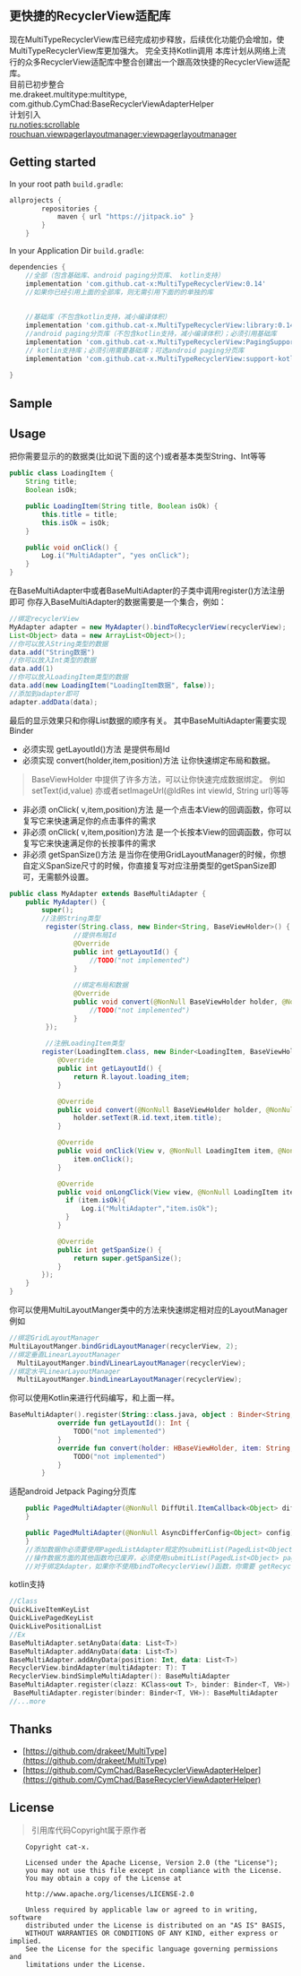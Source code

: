 ## 更快捷的RecyclerView适配库

现在MultiTypeRecyclerView库已经完成初步释放，后续优化功能仍会增加，使MultiTypeRecyclerView库更加强大。
完全支持Kotlin调用
本库计划从网络上流行的众多RecyclerView适配库中整合创建出一个跟高效快捷的RecyclerView适配库。  
目前已初步整合  
me.drakeet.multitype:multitype,  
com.github.CymChad:BaseRecyclerViewAdapterHelper   
计划引入  
[ru.noties:scrollable](https://github.com/noties/Scrollable)  
[rouchuan.viewpagerlayoutmanager:viewpagerlayoutmanager](https://github.com/leochuan/ViewPagerLayoutManager)  

## Getting started

In your root path  `build.gradle`:

```groovy
allprojects {
        repositories {
            maven { url "https://jitpack.io" }
        }
    }
```
In your Application Dir `build.gradle`:
```groovy
dependencies {
    //全部（包含基础库、android paging分页库、 kotlin支持）
    implementation 'com.github.cat-x:MultiTypeRecyclerView:0.14'
    //如果你已经引用上面的全部库，则无需引用下面的的单独的库
    
    
    //基础库（不包含kotlin支持，减小编译体积）
    implementation 'com.github.cat-x.MultiTypeRecyclerView:library:0.14'
    //android paging分页库（不包含kotlin支持，减小编译体积）；必须引用基础库
    implementation 'com.github.cat-x.MultiTypeRecyclerView:PagingSupport:0.14'
    // kotlin支持库；必须引用需要基础库；可选android paging分页库
    implementation 'com.github.cat-x.MultiTypeRecyclerView:support-kotlin:0.14'
    
}
```


## Sample


## Usage
把你需要显示的的数据类(比如说下面的这个)或者基本类型String、Int等等
```java
public class LoadingItem {
    String title;
    Boolean isOk;

    public LoadingItem(String title, Boolean isOk) {
        this.title = title;
        this.isOk = isOk;
    }

    public void onClick() {
        Log.i("MultiAdapter", "yes onClick");
    }
}
```
在BaseMultiAdapter中或者BaseMultiAdapter的子类中调用register()方法注册即可
你存入BaseMultiAdapter的数据需要是一个集合，例如：
```java
//绑定recyclerView
MyAdapter adapter = new MyAdapter().bindToRecyclerView(recyclerView);
List<Object> data = new ArrayList<Object>();
//你可以放入String类型的数据
data.add("String数据")
//你可以放入Int类型的数据
data.add(1)
//你可以放入LoadingItem类型的数据
data.add(new LoadingItem("LoadingItem数据", false));
//添加到adapter即可
adapter.addData(data);
```

最后的显示效果只和你得List数据的顺序有关。
其中BaseMultiAdapter需要实现Binder
* 必须实现 getLayoutId()方法 是提供布局Id
* 必须实现 convert(holder,item,position)方法 让你快速绑定布局和数据。
> BaseViewHolder 中提供了许多方法，可以让你快速完成数据绑定。
> 例如setText(id,value) 亦或者setImageUrl(@IdRes int viewId, String url)等等
* 非必须 onClick( v,item,position)方法 是一个点击本View的回调函数，你可以复写它来快速满足你的点击事件的需求
* 非必须 onClick( v,item,position)方法 是一个长按本View的回调函数，你可以复写它来快速满足你的长按事件的需求
* 非必须 getSpanSize()方法 是当你在使用GridLayoutManager的时候，你想自定义SpanSize尺寸的时候，你直接复写对应注册类型的getSpanSize即可，无需额外设置。
```java
public class MyAdapter extends BaseMultiAdapter {
    public MyAdapter() {
        super();
        //注册String类型
         register(String.class, new Binder<String, BaseViewHolder>() {
                //提供布局Id
                @Override
                public int getLayoutId() {
                    //TODO("not implemented")
                }
    
                //绑定布局和数据
                @Override
                public void convert(@NonNull BaseViewHolder holder, @NonNull String item, int position) {
                    //TODO("not implemented")
                }
         });
         
         //注册LoadingItem类型
        register(LoadingItem.class, new Binder<LoadingItem, BaseViewHolder>() {
            @Override
            public int getLayoutId() {
                return R.layout.loading_item;
            }

            @Override
            public void convert(@NonNull BaseViewHolder holder, @NonNull LoadingItem item, int position) {
                holder.setText(R.id.text,item.title);
            }

            @Override
            public void onClick(View v, @NonNull LoadingItem item, @NonNull int position) {
                item.onClick();
            }

            @Override
            public void onLongClick(View view, @NonNull LoadingItem item, @NonNull int position) {
              if (item.isOk){
                  Log.i("MultiAdapter","item.isOk");
              }
            }

            @Override
            public int getSpanSize() {
                return super.getSpanSize();
            }
        });
    }
}
```
你可以使用MultiLayoutManger类中的方法来快速绑定相对应的LayoutManager
例如   
```java
//绑定GridLayoutManager
MultiLayoutManger.bindGridLayoutManager(recyclerView, 2);
//绑定垂直LinearLayoutManager
  MultiLayoutManger.bindVLinearLayoutManager(recyclerView);
//绑定水平LinearLayoutManager
  MultiLayoutManger.bindLinearLayoutManager(recyclerView);
```

你可以使用Kotlin来进行代码编写，和上面一样。
```kotlin
BaseMultiAdapter().register(String::class.java, object : Binder<String, HBaseViewHolder>() {
            override fun getLayoutId(): Int {
                TODO("not implemented") 
            }
            override fun convert(holder: HBaseViewHolder, item: String, position: Int) {
                TODO("not implemented") 
            }
        }
```

适配android Jetpack Paging分页库
```java
    public PagedMultiAdapter(@NonNull DiffUtil.ItemCallback<Object> diffCallback) {
    }

    public PagedMultiAdapter(@NonNull AsyncDifferConfig<Object> config) {
    }
    //添加数据你必须要使用PagedListAdapter规定的submitList(PagedList<Object> pagedList) 函数。
    //操作数据方面的其他函数均已废弃，必须使用submitList(PagedList<Object> pagedList) 函数。
    //对于绑定Adapter，如果你不使用bindToRecyclerView()函数，你需要 getRecyclerView().setAdapter(PagedMultiAdapter.getAdapter());这样绑定
```

kotlin支持
```kotlin
//Class
QuickLiveItemKeyList
QuickLivePagedKeyList
QuickLivePositionalList
//Ex
BaseMultiAdapter.setAnyData(data: List<T>)
BaseMultiAdapter.addAnyData(data: List<T>)
BaseMultiAdapter.addAnyData(position: Int, data: List<T>)
RecyclerView.bindAdapter(multiAdapter: T): T
RecyclerView.bindSimpleMultiAdapter(): BaseMultiAdapter
BaseMultiAdapter.register(clazz: KClass<out T>, binder: Binder<T, VH>): BaseMultiAdapter 
 BaseMultiAdapter.register(binder: Binder<T, VH>): BaseMultiAdapter
//...more
```

##  Thanks
* [https://github.com/drakeet/MultiType](https://github.com/drakeet/MultiType)
* [https://github.com/CymChad/BaseRecyclerViewAdapterHelper](https://github.com/CymChad/BaseRecyclerViewAdapterHelper)

## License


>引用库代码Copyright属于原作者


~~~
    Copyright cat-x.

    Licensed under the Apache License, Version 2.0 (the "License");
    you may not use this file except in compliance with the License.
    You may obtain a copy of the License at

    http://www.apache.org/licenses/LICENSE-2.0

    Unless required by applicable law or agreed to in writing, software
    distributed under the License is distributed on an "AS IS" BASIS,
    WITHOUT WARRANTIES OR CONDITIONS OF ANY KIND, either express or implied.
    See the License for the specific language governing permissions and
    limitations under the License.
~~~